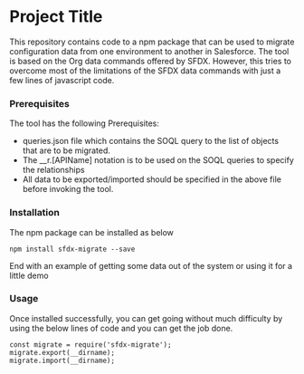 # Project Title

This repository contains code to a npm package that can be used to migrate configuration data from one environment to another in Salesforce. The tool is based on the Org data commands offered by SFDX. However, this tries to overcome most of the limitations of the SFDX data commands with just a few lines of javascript code.

### Prerequisites

The tool has the following Prerequisites:
* queries.json file which contains the SOQL query to the list of objects that are to be migrated.
* The __r.[APIName] notation is to be used on the SOQL queries to specify the relationships
* All data to be exported/imported should be specified in the above file before invoking the tool.

### Installation

The npm package can be installed as below

```
npm install sfdx-migrate --save
```

End with an example of getting some data out of the system or using it for a little demo

### Usage

Once installed successfully, you can get going without much difficulty by using the below lines of code and you can get the job done.

```
const migrate = require('sfdx-migrate');
migrate.export(__dirname);
migrate.import(__dirname);
```

